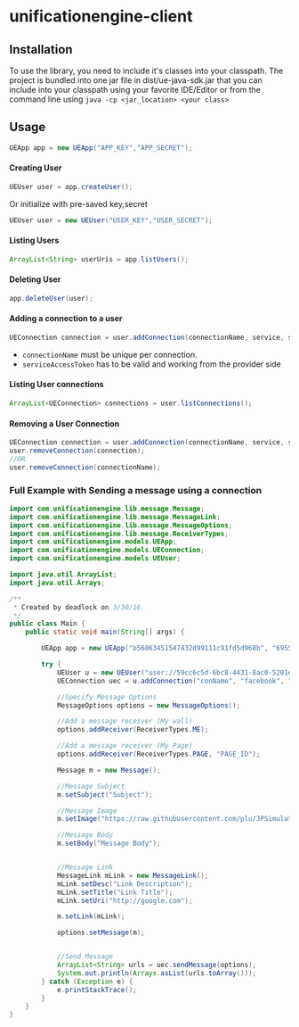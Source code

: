 # unificationengine-client

## Installation

To use the library, you need to include it's classes into your classpath. The project is bundled into one jar file in dist/ue-java-sdk.jar that you can include into your classpath using your favorite IDE/Editor or from the command line using `java -cp <jar_location> <your class>`

## Usage

```java
UEApp app = new UEApp("APP_KEY","APP_SECRET");
```

#### Creating User
```java
UEUser user = app.createUser();
```
Or initialize with pre-saved key,secret
```java
UEUser user = new UEUser("USER_KEY","USER_SECRET");
```

#### Listing Users
```java
ArrayList<String> userUris = app.listUsers();
```

#### Deleting User
```java
app.deleteUser(user);
```

#### Adding a connection to a user
```java
UEConnection connection = user.addConnection(connectionName, service, serviceAccessToken)
```

- `connectionName` must be unique per connection.
- `serviceAccessToken` has to be valid and working from the provider side


#### Listing User connections
```java
ArrayList<UEConnection> connections = user.listConnections();
```

#### Removing a User Connection
```java
UEConnection connection = user.addConnection(connectionName, service, serviceAccessToken);
user.removeConnection(connection);
//OR
user.removeConnection(connectionName);
```


### Full Example with Sending a message using a connection
```java
import com.unificationengine.lib.message.Message;
import com.unificationengine.lib.message.MessageLink;
import com.unificationengine.lib.message.MessageOptions;
import com.unificationengine.lib.message.ReceiverTypes;
import com.unificationengine.models.UEApp;
import com.unificationengine.models.UEConnection;
import com.unificationengine.models.UEUser;

import java.util.ArrayList;
import java.util.Arrays;

/**
 * Created by deadlock on 3/30/16.
 */
public class Main {
    public static void main(String[] args) {

        UEApp app = new UEApp("b56063451547432d99111c91fd5d968b", "695590bcf875546bf85c6358d3512ef8");

        try {
            UEUser u = new UEUser("user://59cc6c5d-6bc8-4431-8ac0-5201e347b08d:ae600287-5943-4c0d-994f-62b3fcc2ceb1@");
            UEConnection uec = u.addConnection("conName", "facebook", "CAACEdEose0cBACUuDCesj7DMZCEgZBilF8cIoHN1Pl8snkNPjycL59ziltQowf2utbdW4oBSX7x0fNrs1jZA5oW42cdFzfUYFHCB4g6gOtBiDkkZCDWSsnvh8a53ZCfFj3cdv3i3YTZClCCr1NgMpf9U6NXI7Iy1de2lZB2jEmFf1ZBD7vOWulxT9X8AQk9R4pyTL46JTdtUEAZDZD");

            //Specify Message Options
            MessageOptions options = new MessageOptions();

            //Add a message receiver (My wall)
            options.addReceiver(ReceiverTypes.ME);

            //Add a message receiver (My Page)
            options.addReceiver(ReceiverTypes.PAGE, "PAGE_ID");

            Message m = new Message();

            //Message Subject
            m.setSubject("Subject");

            //Message Image
            m.setImage("https://raw.githubusercontent.com/plu/JPSimulatorHacks/master/Data/test.png");

            //Message Body
            m.setBody("Message Body");


            //Message Link
            MessageLink mLink = new MessageLink();
            mLink.setDesc("Link Description");
            mLink.setTitle("Link Title");
            mLink.setUri("http://google.com");

            m.setLink(mLink);

            options.setMessage(m);


            //Send Message
            ArrayList<String> urls = uec.sendMessage(options);
            System.out.println(Arrays.asList(urls.toArray()));
        } catch (Exception e) {
            e.printStackTrace();
        }
    }
}

```








[npm-image]: https://badge.fury.io/js/unificationengine-client.svg
[npm-url]: https://npmjs.org/package/unificationengine-client
[travis-image]: https://travis-ci.org/daedlock/unificationengine-client.svg?branch=master
[travis-url]: https://travis-ci.org/daedlock/unificationengine-client
[daviddm-image]: https://david-dm.org/daedlock/unificationengine-client.svg?theme=shields.io
[daviddm-url]: https://david-dm.org/daedlock/unificationengine-client